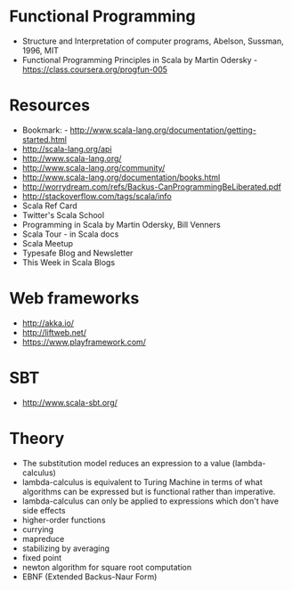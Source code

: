 # Functional Programming
- Structure and Interpretation of computer programs, Abelson, Sussman, 1996, MIT
- Functional Programming Principles in Scala by Martin Odersky - https://class.coursera.org/progfun-005

# Resources
- Bookmark: - http://www.scala-lang.org/documentation/getting-started.html
- http://scala-lang.org/api
- http://www.scala-lang.org/
- http://www.scala-lang.org/community/
- http://www.scala-lang.org/documentation/books.html
- http://worrydream.com/refs/Backus-CanProgrammingBeLiberated.pdf
- http://stackoverflow.com/tags/scala/info
- Scala Ref Card
- Twitter's Scala School
- Programming in Scala by Martin Odersky, Bill Venners
- Scala Tour - in Scala docs
- Scala Meetup
- Typesafe Blog and Newsletter
- This Week in Scala Blogs

# Web frameworks
- http://akka.io/
- http://liftweb.net/
- https://www.playframework.com/

# SBT
- http://www.scala-sbt.org/

# Theory
- The substitution model reduces an expression to a value (lambda-calculus)
- lambda-calculus is equivalent to Turing Machine in terms of what algorithms can be expressed but is functional rather than imperative.
- lambda-calculus can only be applied to expressions which don't have side effects
- higher-order functions
- currying
- mapreduce
- stabilizing by averaging
- fixed point
- newton algorithm for square root computation
- EBNF (Extended Backus-Naur Form)
